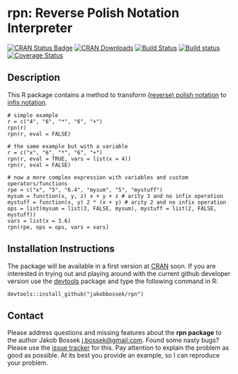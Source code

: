 # rpn: Reverse Polish Notation Interpreter

[![CRAN Status Badge](http://www.r-pkg.org/badges/version/rpn)](http://cran.r-project.org/web/packages/rpn)
[![CRAN Downloads](http://cranlogs.r-pkg.org/badges/rpn)](http://cran.rstudio.com/web/packages/rpn/index.html)
[![Build Status](https://travis-ci.org/jakobbossek/rpn.svg?branch=master)](https://travis-ci.org/jakobbossek/rpn)
[![Build status](https://ci.appveyor.com/api/projects/status/eu0nns2dsgocwntw/branch/master?svg=true)](https://ci.appveyor.com/project/jakobbossek/rpn/branch/master)
[![Coverage Status](https://coveralls.io/repos/jakobbossek/rpn/badge.svg)](https://coveralls.io/r/jakobbossek/rpn)

## Description

This R package contains a method to transform [(reverse) polish notation](https://en.wikipedia.org/wiki/Reverse_Polish_notation) to
[infix notation](https://en.wikipedia.org/wiki/Infix_notation).

```splus
# simple example
r = c("4", "6", "*", "6", "+")
rpn(r)
rpn(r, eval = FALSE)

# the same example but with a variable
r = c("x", "6", "*", "6", "+")
rpn(r, eval = TRUE, vars = list(x = 4))
rpn(r, eval = FALSE)

# now a more complex expression with variables and custom operators/functions
rpe = c("x", "5", "6.4", "mysum", "5", "mystuff")
mysum = function(x, y, z) x + y + z # arity 3 and no infix operation
mystuff = function(x, y) 2 * (x + y) # arity 2 and no infix operation
ops = list(mysum = list(3, FALSE, mysum), mystuff = list(2, FALSE, mystuff))
vars = list(x = 3.6)
rpn(rpe, ops = ops, vars = vars)
```

## Installation Instructions

The package will be available in a first version at [CRAN](http://cran.r-project.org) soon. If you are interested in trying out and playing around with the current github developer version use the [devtools](https://github.com/hadley/devtools) package and type the following command in R:

```splus
devtools::install_github("jakobbossek/rpn")
```

## Contact

Please address questions and missing features about the **rpn package** to the author Jakob Bossek <j.bossek@gmail.com>. Found some nasty bugs? Please use the [issue tracker](https://github.com/jakobbossek/rpn/issues) for this. Pay attention to explain the problem as good as possible. At its best you provide an example, so I can reproduce your problem.
